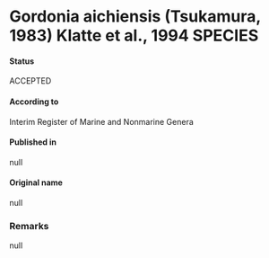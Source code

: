 # Gordonia aichiensis (Tsukamura, 1983) Klatte et al., 1994 SPECIES

#### Status
ACCEPTED

#### According to
Interim Register of Marine and Nonmarine Genera

#### Published in
null

#### Original name
null

### Remarks
null
